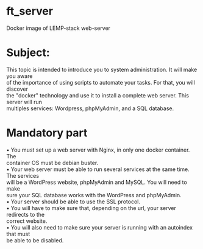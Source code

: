 # ft_server
Docker image of LEMP-stack web-server
# Subject:
This topic is intended to introduce you to system administration. It will make you aware  
of the importance of using scripts to automate your tasks.  For that, you will discover  
the "docker" technology and use it to install a complete web server. This server will run  
multiples services: Wordpress, phpMyAdmin, and a SQL database.

# Mandatory part  
•  You must set up a web server with Nginx, in only one docker container.  The  
container OS must be debian buster.  
•  Your web server must be able to run several services at the same time. The services  
will be a WordPress website, phpMyAdmin and MySQL. You will need to make  
sure your SQL database works with the WordPress  and  phpMyAdmin.  
•  Your server should be able to use the SSL protocol.  
•  You will have to make sure that, depending on the url, your server redirects to the  
correct website.  
•  You will also need to make sure your server is running with an autoindex that must  
be able to be disabled.


```
